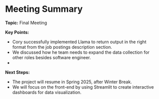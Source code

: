 # Meeting Summary

**Topic:** Final Meeting

**Key Points:**

* Cory successfully implemented Llama to return output in the right format from the job postings description section.
* We discussed how he team needs to expand the data collection for other roles besides software engineer.
* 
**Next Steps:**

* The project will resume in Spring 2025, after Winter Break.
* We will focus on the front-end by using Streamlit to create interactive dashboards for data visualization.